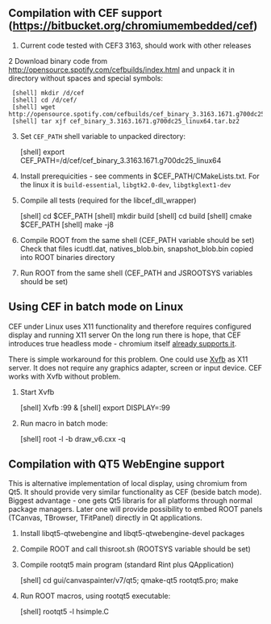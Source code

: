 ## Compilation with CEF support (https://bitbucket.org/chromiumembedded/cef)

1. Current code tested with CEF3 3163, should work with other releases

2  Download binary code from http://opensource.spotify.com/cefbuilds/index.html and 
   unpack it in directory without spaces and special symbols: 

     [shell] mkdir /d/cef
     [shell] cd /d/cef/
     [shell] wget http://opensource.spotify.com/cefbuilds/cef_binary_3.3163.1671.g700dc25_linux64.tar.bz2
     [shell] tar xjf cef_binary_3.3163.1671.g700dc25_linux64.tar.bz2

3. Set `CEF_PATH` shell variable to unpacked directory:

     [shell] export CEF_PATH=/d/cef/cef_binary_3.3163.1671.g700dc25_linux64

4. Install prerequicities - see comments in $CEF_PATH/CMakeLists.txt.
   For the linux it is `build-essential`, `libgtk2.0-dev`, `libgtkglext1-dev`

5. Compile all tests (required for the libcef_dll_wrapper)

     [shell] cd $CEF_PATH
     [shell] mkdir build
     [shell] cd build
     [shell] cmake $CEF_PATH
     [shell] make -j8

6. Compile ROOT from the same shell (CEF_PATH variable should be set)
   Check that files icudtl.dat, natives_blob.bin, snapshot_blob.bin copied into ROOT binaries directory

7. Run ROOT from the same shell (CEF_PATH and JSROOTSYS variables should be set)



## Using CEF in batch mode on Linux

CEF under Linux uses X11 functionality and therefore requires configured display and running X11 server
On the long run there is hope, that CEF introduces true headless mode - chromium itself 
[already supports it](https://chromium.googlesource.com/chromium/src/+/lkgr/headless/README.md).

There is simple workaround for this problem.
One could use [Xvfb](https://en.wikipedia.org/wiki/Xvfb) as X11 server.
It does not require any graphics adapter, screen or input device.
CEF works with  Xvfb without problem. 

1. Start Xvfb

    [shell] Xvfb :99 &
    [shell] export DISPLAY=:99

2. Run macro in batch mode:

    [shell] root -l -b draw_v6.cxx -q



## Compilation with QT5 WebEngine support

This is alternative implementation of local display, using chromium from Qt5.
It should provide very similar functionality as CEF (beside batch mode).
Biggest advantage - one gets Qt5 libraris for all platforms through normal package managers.
Later one will provide possibility to embed ROOT panels (TCanvas, TBrowser, TFitPanel) directly in Qt applications.

1. Install libqt5-qtwebengine and libqt5-qtwebengine-devel packages

2. Compile ROOT and call thisroot.sh (ROOTSYS variable should be set)

3. Compile rootqt5 main program (standard Rint plus QApplication)

     [shell] cd gui/canvaspainter/v7/qt5; qmake-qt5 rootqt5.pro; make

4. Run ROOT macros, using rootqt5 executable:

     [shell] rootqt5 -l hsimple.C

     